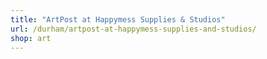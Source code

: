 ```yaml
---
title: "ArtPost at Happymess Supplies & Studios"
url: /durham/artpost-at-happymess-supplies-and-studios/
shop: art
---
```

